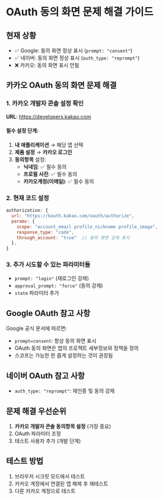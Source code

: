 # OAuth 동의 화면 문제 해결 가이드

## 현재 상황
- ✅ Google: 동의 화면 정상 표시 (`prompt: "consent"`)
- ✅ 네이버: 동의 화면 정상 표시 (`auth_type: "reprompt"`)
- ❌ 카카오: 동의 화면 표시 안됨

## 카카오 OAuth 동의 화면 문제 해결

### 1. 카카오 개발자 콘솔 설정 확인
**URL**: https://developers.kakao.com

#### 필수 설정 단계:
1. **내 애플리케이션** → 해당 앱 선택
2. **제품 설정** → **카카오 로그인** 
3. **동의항목** 설정:
   - **닉네임**: ✅ 필수 동의
   - **프로필 사진**: ✅ 필수 동의  
   - **카카오계정(이메일)**: ✅ 필수 동의

### 2. 현재 코드 설정
```javascript
authorization: {
  url: "https://kauth.kakao.com/oauth/authorize",
  params: {
    scope: "account_email profile_nickname profile_image",
    response_type: "code",
    through_account: "true"  // 동의 화면 강제 표시
  },
}
```

### 3. 추가 시도할 수 있는 파라미터들
- `prompt: "login"` (재로그인 강제)
- `approval_prompt: "force"` (동의 강제)
- `state` 파라미터 추가

## Google OAuth 참고 사항
Google 공식 문서에 따르면:
- `prompt=consent`: 항상 동의 화면 표시
- OAuth 동의 화면은 앱의 프로젝트 세부정보와 정책을 정의
- 스코프는 가능한 한 좁게 설정하는 것이 권장됨

## 네이버 OAuth 참고 사항
- `auth_type: "reprompt"`: 재인증 및 동의 강제

## 문제 해결 우선순위
1. **카카오 개발자 콘솔 동의항목 설정** (가장 중요)
2. OAuth 파라미터 조정
3. 테스트 사용자 추가 (개발 단계)

## 테스트 방법
1. 브라우저 시크릿 모드에서 테스트
2. 카카오 계정에서 연결된 앱 해제 후 재테스트
3. 다른 카카오 계정으로 테스트 